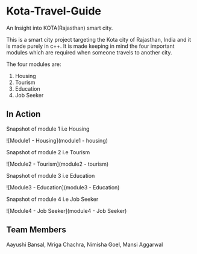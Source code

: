 # Kota-Travel-Guide
An Insight into KOTA(Rajasthan) smart city.

This is a smart city project targeting the Kota city of Rajasthan, India and it is made purely in c++. It is made keeping in mind the four important modules which are required when someone travels to another city. 

The four modules are:
1. Housing
2. Tourism
3. Education
4. Job Seeker


## In Action
Snapshot of module 1 i.e Housing

![Module1 - Housing](module1 - housing)

Snapshot of module 2 i.e Tourism

![Module2 - Tourism](module2 - tourism)

Snapshot of module 3 i.e Education

![Module3 - Education](module3 - Education)

Snapshot of module 4 i.e Job Seeker

![Module4 - Job Seeker](module4 - Job Seeker)


## Team Members
Aayushi Bansal, Mriga Chachra, Nimisha Goel, Mansi Aggarwal 
